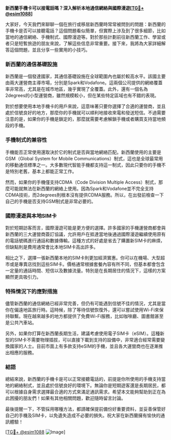 **新西蘭手機卡可以接電話嗎？深入解析本地通信網絡與國際漫遊[[TG💪+ @esim1088](https://t.me/s/esim1088)]**

大家好，今天我們來聊聊一個在旅行或移居新西蘭時常常被問到的問題：新西蘭的手機卡是否可以接聽電話？這個問題看似簡單，但實際上涉及到了很多細節，比如當地的通信網絡、手機制式、國際漫遊等。對於那些計劃前往新西蘭工作、學習或者只是短暫旅遊的朋友來說，了解這些信息非常重要。接下來，我將為大家詳細解答這個問題，並且分享一些實用的小技巧。

### 新西蘭的通信基礎設施

新西蘭是一個發達國家，其通信基礎設施在全球範圍內也屬於較高水平。該國主要由兩大運營商主導市場，分別是Spark和Vodafone。這兩個公司提供的網絡覆蓋率非常高，尤其是在城市地區，幾乎實現了全覆蓋。此外，還有一個名為2degrees的小型運營商，雖然規模較小，但在某些特定區域也有不錯的表現。

對於想要使用本地手機卡的用戶來說，這意味著只要你選擇了合適的運營商，並且處於信號良好的地方，那麼你的手機就可以順利地接收來電和發送短信。不過需要注意的是，如果你的手機是鎖定的，那麼就需要考慮解鎖手機或者購買支持當地頻段的手機。

### 手機制式的兼容性

手機能否正常使用還取決於它的制式是否與當地網絡匹配。新西蘭使用的主要是GSM（Global System for Mobile Communications）制式，這也是全球最常用的移動通信標準之一。大多數現代智能手機都支持這一制式，因此只要你的手機不是特別老舊，基本上都能正常工作。

然而，如果你的手機僅支持CDMA（Code Division Multiple Access）制式，那麼可能就無法在新西蘭的網絡上使用。因為Spark和Vodafone並不完全支持CDMA技術，而2degrees則根本沒有提供CDMA服務。所以，在出發前檢查一下自己的手機是否支持GSM制式是非常必要的。

### 國際漫遊與本地SIM卡

對於短期訪客而言，國際漫遊可能是更方便的選擇。許多國家的手機運營商都會與新西蘭的三大運營商簽訂協議，允許用戶在抵達當地後通過國際漫遊繼續使用原有的電話號碼進行通話和數據傳輸。這種方式的好處是省去了購置新SIM卡的麻煩，但缺點則是費用通常會比本地SIM卡高出許多。

相比之下，選擇一張新西蘭本地的SIM卡則更加經濟實惠。你可以在機場、大型超市或是專賣店找到這些SIM卡。價格通常根據套餐內容有所不同，但基本都會包含一定量的通話時間、短信以及數據流量。特別是在長期居住的情況下，這樣的方案顯然更具吸引力。

### 特殊情況下的應對措施

儘管新西蘭的通信網絡已經非常完善，但仍有可能遇到信號不佳的情況，尤其是當你在偏遠地區旅行時。這時候，除了等待信號恢復外，還可以嘗試使用Wi-Fi來保持聯繫。現在越來越多的地方都提供了免費Wi-Fi服務，比如咖啡廳、圖書館甚至是公共汽車站。

另外，如果你打算在新西蘭長期生活，建議考慮使用電子SIM卡（eSIM）。這種新型的SIM卡不需要物理插拔，可以直接下載到支持的設備中，非常適合經常需要變換國家的人士。目前市面上有多款支持eSIM的手機，並且各大運營商也在逐漸推出相應的服務。

### 結語

總結來說，新西蘭的手機卡是可以正常接聽電話的，前提是你所使用的手機支持當地的網絡制式，並且處於信號良好的環境下。無論你是短期遊客還是長期居民，都可以根據自身需求選擇最合適的方式來滿足通訊需求。希望本文能夠幫助到正在為此困擾的朋友們！如果有其他相關問題，歡迎隨時留言討論。

最後提醒一下，不管採用哪種方法，都請確保提前備份好重要資料，並妥善保管好自己的手機及SIM卡，以免遺失造成不必要的損失。祝大家在新西蘭擁有愉快的通訊體驗！

[[TG💪+ @esim1088](https://t.me/s/esim1088) ![Image](https://i.postimg.cc/4NQfJmqS/Snipaste-2025-05-13-00-14-12.png)]